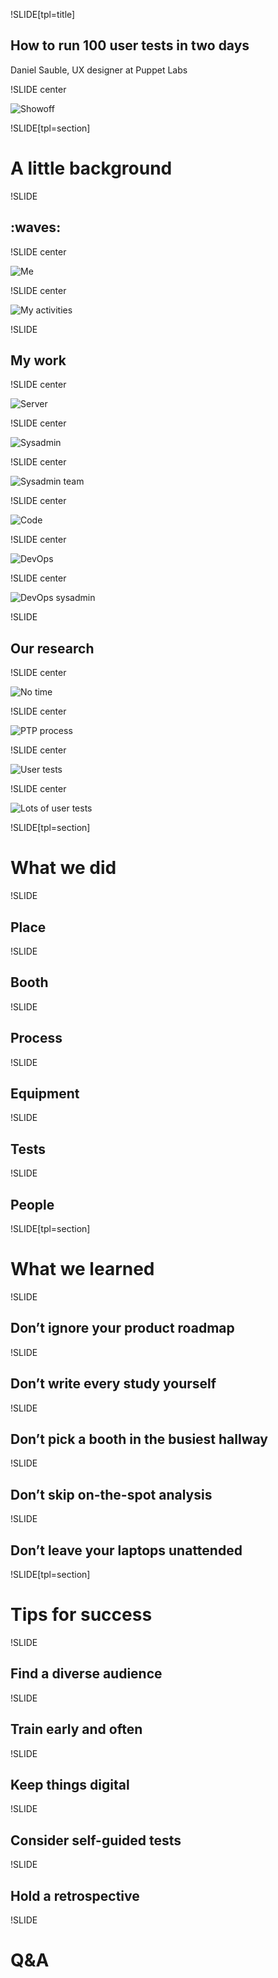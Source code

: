 !SLIDE[tpl=title]

## How to run 100 user tests in two days ##

Daniel Sauble, UX designer at Puppet Labs

!SLIDE center

![Showoff](showoff.png)

!SLIDE[tpl=section]

# A little background #

!SLIDE

## :waves: ##

!SLIDE center

![Me](me.png)

!SLIDE center

![My activities](my_activities.png)

!SLIDE

## My work ##

!SLIDE center

![Server](server.png)

!SLIDE center

![Sysadmin](sysadmin.png)

!SLIDE center

![Sysadmin team](sysadmins.png)

!SLIDE center

![Code](code.png)

!SLIDE center

![DevOps](devops.png)

!SLIDE center

![DevOps sysadmin](devops_sysadmin.png)

!SLIDE

## Our research ##

!SLIDE center

![No time](no_time.png)

!SLIDE center

![PTP process](ptp_process.png)

!SLIDE center

![User tests](user_tests.png)

!SLIDE center

![Lots of user tests](lots_of_user_tests.png)

!SLIDE[tpl=section]

# What we did #

!SLIDE

## Place ##

!SLIDE

## Booth ##

!SLIDE

## Process ##

!SLIDE

## Equipment ##

!SLIDE

## Tests ##

!SLIDE

## People ##

!SLIDE[tpl=section]

# What we learned #

!SLIDE

## Don&#8217;t ignore your product roadmap ##

!SLIDE

## Don&#8217;t write every study yourself ##

!SLIDE

## Don&#8217;t pick a booth in the busiest hallway ##

!SLIDE

## Don&#8217;t skip on-the-spot analysis ##

!SLIDE

## Don&#8217;t leave your laptops unattended ##

!SLIDE[tpl=section]

# Tips for success #

!SLIDE

## Find a diverse audience ##

!SLIDE

## Train early and often ##

!SLIDE

## Keep things digital ##

!SLIDE

## Consider self-guided tests ##

!SLIDE

## Hold a retrospective ##

!SLIDE

# Q&A #
